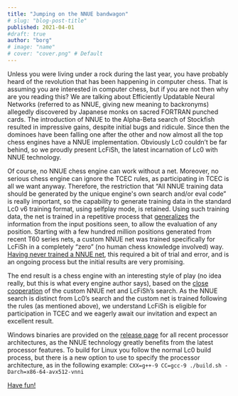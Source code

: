 ```yaml
---
title: "Jumping on the NNUE bandwagon"
# slug: "blog-post-title"
published: 2021-04-01
#draft: true
author: "borg"
# image: "name"
# cover: "cover.png" # Default
---
```


Unless you were living under a rock during the last year, you have probably heard of the revolution that has been happening in computer chess. That is assuming you are interested in computer chess, but if you are not then why are you reading this? We are talking about Efficiently Updatable Neural Networks (referred to as NNUE, giving new meaning to backronyms) allegedly discovered by Japanese monks on sacred FORTRAN punched cards. The introduction of NNUE to the Alpha-Beta search of Stockfish resulted in impressive gains, despite initial bugs and ridicule. Since then the dominoes have been falling one after the other and now almost all the top chess engines have a NNUE implementation. Obviously Lc0 couldn’t be far behind, so we proudly present LcFiSh, the latest incarnation of Lc0 with NNUE technology.

<!--more-->

Of course, no NNUE chess engine can work without a net. Moreover, no serious chess engine can ignore the TCEC rules, as participating in TCEC is all we want anyway. Therefore, the restriction that “All NNUE training data should be generated by the unique engine's own search and/or eval code” is really important, so the capability to generate training data in the standard Lc0 v6 training format, using selfplay mode, is retained. Using such training data, the net is trained in a repetitive process that [generalizes](https://youtu.be/bhtO4DsSazc) the information from the input positions seen, to allow the evaluation of any position. Starting with a few hundred million positions generated from recent T60 series nets, a custom NNUE net was trained specifically for LcFiSh in a completely “zero” (no human chess knowledge involved) way. [Having never trained a NNUE net](https://youtu.be/v9UJXASmh48), this required a bit of trial and error, and is an ongoing process but the initial results are very promising.

The end result is a chess engine with an interesting style of play (no idea really, but this is what every engine author says), based on the [close cooperation](https://youtu.be/34_SfP7ZCXA) of the custom NNUE net and LcFiSh’s search. As the NNUE search is distinct from Lc0’s search and the custom net is trained following the rules (as mentioned above), we understand LcFiSh is eligible for participation in TCEC and we eagerly await our invitation and expect an excellent result.

Windows binaries are provided on the [release page](https://github.com/borg323/lc0/releases/tag/lcfish) for all recent processor architectures, as the NNUE technology greatly benefits from the latest processor features. To build for Linux you follow the normal Lc0 build process, but there is a new option to use to specify the processor architecture, as in the following example:
`CXX=g++-9 CC=gcc-9 ./build.sh -Darch=x86-64-avx512-vnni`

[Have fun!](https://youtu.be/dQw4w9WgXcQ)


